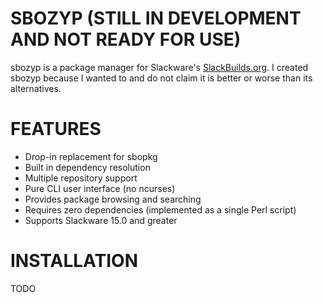 # SBOZYP (STILL IN DEVELOPMENT AND NOT READY FOR USE)

sbozyp is a package manager for Slackware's [SlackBuilds.org](https://slackbuilds.org/). I created sbozyp because I wanted to and do not claim it is better or worse than its alternatives.

# FEATURES

* Drop-in replacement for sbopkg
* Built in dependency resolution
* Multiple repository support
* Pure CLI user interface (no ncurses)
* Provides package browsing and searching
* Requires zero dependencies (implemented as a single Perl script)
* Supports Slackware 15.0 and greater

# INSTALLATION

TODO
